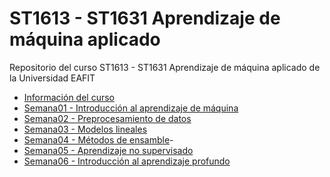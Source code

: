 # ST1613 - ST1631 Aprendizaje de máquina aplicado

Repositorio del curso ST1613 - ST1631 Aprendizaje de máquina aplicado de la Universidad EAFIT

- [Información del curso](/Información%20del%20curso)
- [Semana01 - Introducción al aprendizaje de máquina](/Semana01/)
- [Semana02 - Preprocesamiento de datos](/Semana02/)
- [Semana03 - Modelos lineales](/Semana03/)
- [Semana04 - Métodos de ensamble](/Semana04/)- 
- [Semana05 - Aprendizaje no supervisado](/Semana04/)
- [Semana06 - Introducción al aprendizaje profundo](/Semana05/)


